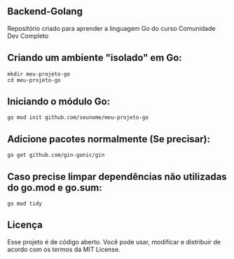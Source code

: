 ## Backend-Golang
Repositório criado para aprender a linguagem Go do curso Comunidade Dev Completo

## Criando um ambiente "isolado" em Go:
```
mkdir meu-projeto-go
cd meu-projeto-go
```

## Iniciando o módulo Go:
```
go mod init github.com/seunome/meu-projeto-go
```

## Adicione pacotes normalmente (Se precisar):
```
go get github.com/gin-gonic/gin
```

## Caso precise limpar dependências não utilizadas do go.mod e go.sum:
```
go mod tidy
```

## Licença
Esse projeto é de código aberto. Você pode usar, modificar e distribuir de acordo com os termos da MIT License.